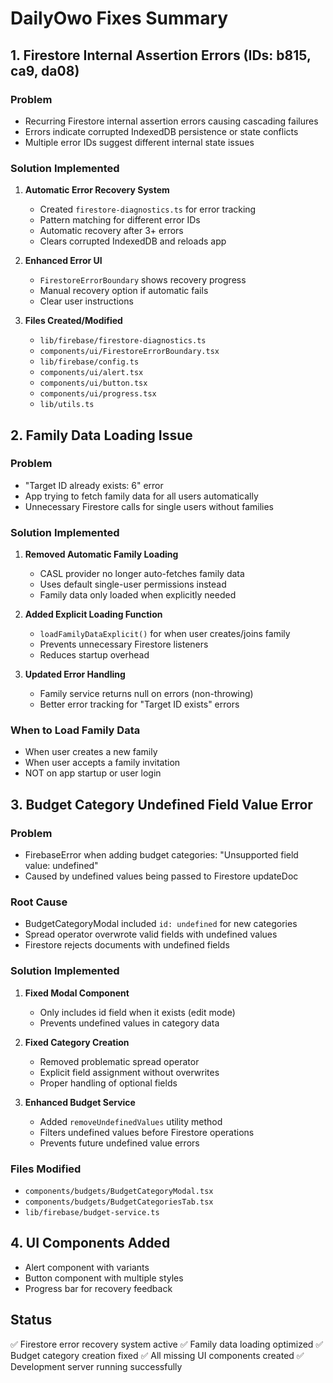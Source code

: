 # DailyOwo Fixes Summary

## 1. Firestore Internal Assertion Errors (IDs: b815, ca9, da08)

### Problem
- Recurring Firestore internal assertion errors causing cascading failures
- Errors indicate corrupted IndexedDB persistence or state conflicts
- Multiple error IDs suggest different internal state issues

### Solution Implemented
1. **Automatic Error Recovery System**
   - Created `firestore-diagnostics.ts` for error tracking
   - Pattern matching for different error IDs
   - Automatic recovery after 3+ errors
   - Clears corrupted IndexedDB and reloads app

2. **Enhanced Error UI**
   - `FirestoreErrorBoundary` shows recovery progress
   - Manual recovery option if automatic fails
   - Clear user instructions

3. **Files Created/Modified**
   - `lib/firebase/firestore-diagnostics.ts`
   - `components/ui/FirestoreErrorBoundary.tsx`
   - `lib/firebase/config.ts`
   - `components/ui/alert.tsx`
   - `components/ui/button.tsx`
   - `components/ui/progress.tsx`
   - `lib/utils.ts`

## 2. Family Data Loading Issue

### Problem
- "Target ID already exists: 6" error
- App trying to fetch family data for all users automatically
- Unnecessary Firestore calls for single users without families

### Solution Implemented
1. **Removed Automatic Family Loading**
   - CASL provider no longer auto-fetches family data
   - Uses default single-user permissions instead
   - Family data only loaded when explicitly needed

2. **Added Explicit Loading Function**
   - `loadFamilyDataExplicit()` for when user creates/joins family
   - Prevents unnecessary Firestore listeners
   - Reduces startup overhead

3. **Updated Error Handling**
   - Family service returns null on errors (non-throwing)
   - Better error tracking for "Target ID exists" errors

### When to Load Family Data
- When user creates a new family
- When user accepts a family invitation
- NOT on app startup or user login

## 3. Budget Category Undefined Field Value Error

### Problem
- FirebaseError when adding budget categories: "Unsupported field value: undefined"
- Caused by undefined values being passed to Firestore updateDoc

### Root Cause
- BudgetCategoryModal included `id: undefined` for new categories
- Spread operator overwrote valid fields with undefined values
- Firestore rejects documents with undefined fields

### Solution Implemented
1. **Fixed Modal Component**
   - Only includes id field when it exists (edit mode)
   - Prevents undefined values in category data

2. **Fixed Category Creation**
   - Removed problematic spread operator
   - Explicit field assignment without overwrites
   - Proper handling of optional fields

3. **Enhanced Budget Service**
   - Added `removeUndefinedValues` utility method
   - Filters undefined values before Firestore operations
   - Prevents future undefined value errors

### Files Modified
- `components/budgets/BudgetCategoryModal.tsx`
- `components/budgets/BudgetCategoriesTab.tsx`
- `lib/firebase/budget-service.ts`

## 4. UI Components Added
- Alert component with variants
- Button component with multiple styles
- Progress bar for recovery feedback

## Status
✅ Firestore error recovery system active
✅ Family data loading optimized
✅ Budget category creation fixed
✅ All missing UI components created
✅ Development server running successfully 